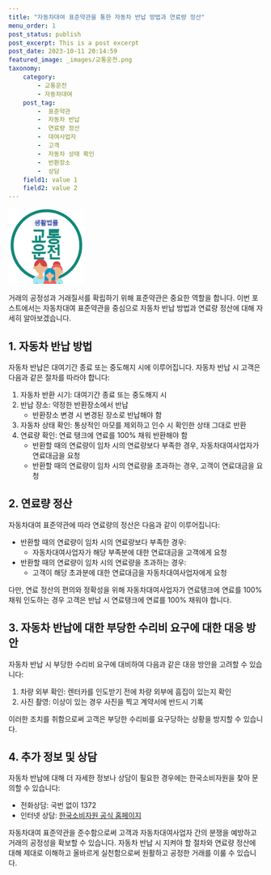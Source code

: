 ```yaml
---
title: "자동차대여 표준약관을 통한 자동차 반납 방법과 연료량 정산"
menu_order: 1
post_status: publish
post_excerpt: This is a post excerpt
post_date: 2023-10-11 20:14:59
featured_image: _images/교통운전.png
taxonomy:
    category:
        - 교통운전
        - 자동차대여
    post_tag:
        -  표준약관
        -  자동차 반납
        -  연료량 정산
        -  대여사업자
        -  고객
        -  자동차 상태 확인
        -  반환장소
        -  상담
    field1: value 1
    field2: value 2
---
```


![교통운전](/_images/교통운전.png)


거래의 공정성과 거래질서를 확립하기 위해 표준약관은 중요한 역할을 합니다. 이번 포스트에서는 자동차대여 표준약관을 중심으로 자동차 반납 방법과 연료량 정산에 대해 자세히 알아보겠습니다.

## 1. 자동차 반납 방법

자동차 반납은 대여기간 종료 또는 중도해지 시에 이루어집니다. 자동차 반납 시 고객은 다음과 같은 절차를 따라야 합니다:

1. 자동차 반환 시기: 대여기간 종료 또는 중도해지 시
2. 반납 장소: 약정한 반환장소에서 반납
   - 반환장소 변경 시 변경된 장소로 반납해야 함
3. 자동차 상태 확인: 통상적인 마모를 제외하고 인수 시 확인한 상태 그대로 반환
4. 연료량 확인: 연료 탱크에 연료를 100% 채워 반환해야 함
   - 반환할 때의 연료량이 임차 시의 연료량보다 부족한 경우, 자동차대여사업자가 연료대금을 요청
   - 반환할 때의 연료량이 임차 시의 연료량을 초과하는 경우, 고객이 연료대금을 요청

## 2. 연료량 정산

자동차대여 표준약관에 따라 연료량의 정산은 다음과 같이 이루어집니다:

- 반환할 때의 연료량이 임차 시의 연료량보다 부족한 경우:
  - 자동차대여사업자가 해당 부족분에 대한 연료대금을 고객에게 요청
- 반환할 때의 연료량이 임차 시의 연료량을 초과하는 경우:
  - 고객이 해당 초과분에 대한 연료대금을 자동차대여사업자에게 요청

다만, 연료 정산의 편의와 정확성을 위해 자동차대여사업자가 연료탱크에 연료를 100% 채워 인도하는 경우 고객은 반납 시 연료탱크에 연료를 100% 채워야 합니다.

## 3. 자동차 반납에 대한 부당한 수리비 요구에 대한 대응 방안

자동차 반납 시 부당한 수리비 요구에 대비하여 다음과 같은 대응 방안을 고려할 수 있습니다:

1. 차량 외부 확인: 렌터카를 인도받기 전에 차량 외부에 흠집이 있는지 확인
2. 사진 촬영: 이상이 있는 경우 사진을 찍고 계약서에 반드시 기록

이러한 조치를 취함으로써 고객은 부당한 수리비를 요구당하는 상황을 방지할 수 있습니다.

## 4. 추가 정보 및 상담

자동차 반납에 대해 더 자세한 정보나 상담이 필요한 경우에는 한국소비자원을 찾아 문의할 수 있습니다:

- 전화상담: 국번 없이 1372
- 인터넷 상담: [한국소비자원 공식 홈페이지](http://www.ccn.go.kr)

자동차대여 표준약관을 준수함으로써 고객과 자동차대여사업자 간의 분쟁을 예방하고 거래의 공정성을 확보할 수 있습니다. 자동차 반납 시 지켜야 할 절차와 연료량 정산에 대해 제대로 이해하고 올바르게 실천함으로써 원활하고 공정한 거래를 이룰 수 있습니다.

